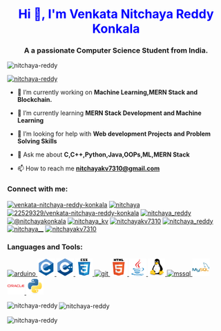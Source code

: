 <h1 align="center"style="color:blue" >Hi 👋, I'm Venkata Nitchaya Reddy Konkala</h1>
<h3 align="center">A a passionate Computer Science Student from India.</h3>

<p align="left"> <img src="https://komarev.com/ghpvc/?username=nitchaya-reddy&label=Profile%20views&color=0e75b6&style=flat" alt="nitchaya-reddy" /> </p>

<p align="left"> <a href="https://github.com/ryo-ma/github-profile-trophy"><img src="https://github-profile-trophy.vercel.app/?username=nitchaya-reddy" alt="nitchaya-reddy" /></a> </p>

- 🔭 I’m currently working on **Machine Learning,MERN Stack and Blockchain.**

- 🌱 I’m currently learning **MERN Stack Development and Machine Learning**

- 🤝 I’m looking for help with **Web development Projects and Problem Solving Skills**

- 💬 Ask me about **C,C++,Python,Java,OOPs,ML,MERN Stack**

- 📫 How to reach me **nitchayakv7310@gmail.com**

<h3 align="left">Connect with me:</h3>
<p align="left">
<a href="https://codepen.io/venkata-nitchaya-reddy-konkala" target="blank"><img align="center" src="https://raw.githubusercontent.com/rahuldkjain/github-profile-readme-generator/master/src/images/icons/Social/codepen.svg" alt="venkata-nitchaya-reddy-konkala" height="30" width="40" /></a>
<a href="https://linkedin.com/in/nitchaya" target="blank"><img align="center" src="https://raw.githubusercontent.com/rahuldkjain/github-profile-readme-generator/master/src/images/icons/Social/linked-in-alt.svg" alt="nitchaya" height="30" width="40" /></a>
<a href="https://stackoverflow.com/users/22529329/venkata-nitchaya-reddy-konkala" target="blank"><img align="center" src="https://raw.githubusercontent.com/rahuldkjain/github-profile-readme-generator/master/src/images/icons/Social/stack-overflow.svg" alt="22529329/venkata-nitchaya-reddy-konkala" height="30" width="40" /></a>
<a href="https://instagram.com/nitchaya_reddy" target="blank"><img align="center" src="https://raw.githubusercontent.com/rahuldkjain/github-profile-readme-generator/master/src/images/icons/Social/instagram.svg" alt="nitchaya_reddy" height="30" width="40" /></a>
<a href="https://medium.com/@nitchayakonkala" target="blank"><img align="center" src="https://raw.githubusercontent.com/rahuldkjain/github-profile-readme-generator/master/src/images/icons/Social/medium.svg" alt="@nitchayakonkala" height="30" width="40" /></a>
<a href="https://www.codechef.com/users/nitchaya_kv" target="blank"><img align="center" src="https://cdn.jsdelivr.net/npm/simple-icons@3.1.0/icons/codechef.svg" alt="nitchaya_kv" height="30" width="40" /></a>
<a href="https://www.hackerrank.com/nitchayakv7310" target="blank"><img align="center" src="https://raw.githubusercontent.com/rahuldkjain/github-profile-readme-generator/master/src/images/icons/Social/hackerrank.svg" alt="nitchayakv7310" height="30" width="40" /></a>
<a href="https://codeforces.com/profile/nitchaya_reddy" target="blank"><img align="center" src="https://raw.githubusercontent.com/rahuldkjain/github-profile-readme-generator/master/src/images/icons/Social/codeforces.svg" alt="nitchaya_reddy" height="30" width="40" /></a>
<a href="https://www.leetcode.com/Nitchaya_Reddy" target="blank"><img align="center" src="https://raw.githubusercontent.com/rahuldkjain/github-profile-readme-generator/master/src/images/icons/Social/leet-code.svg" alt="nitchaya__" height="30" width="40" /></a>
<a href="https://auth.geeksforgeeks.org/user/nitchayakv7310" target="blank"><img align="center" src="https://raw.githubusercontent.com/rahuldkjain/github-profile-readme-generator/master/src/images/icons/Social/geeks-for-geeks.svg" alt="nitchayakv7310" height="30" width="40" /></a>
</p>

<h3 align="left">Languages and Tools:</h3>
<p align="left"> <a href="https://www.arduino.cc/" target="_blank" rel="noreferrer"> <img src="https://cdn.worldvectorlogo.com/logos/arduino-1.svg" alt="arduino" width="40" height="40"/> </a> <a href="https://www.cprogramming.com/" target="_blank" rel="noreferrer"> <img src="https://raw.githubusercontent.com/devicons/devicon/master/icons/c/c-original.svg" alt="c" width="40" height="40"/> </a> <a href="https://www.w3schools.com/cpp/" target="_blank" rel="noreferrer"> <img src="https://raw.githubusercontent.com/devicons/devicon/master/icons/cplusplus/cplusplus-original.svg" alt="cplusplus" width="40" height="40"/> </a> <a href="https://www.w3schools.com/css/" target="_blank" rel="noreferrer"> <img src="https://raw.githubusercontent.com/devicons/devicon/master/icons/css3/css3-original-wordmark.svg" alt="css3" width="40" height="40"/> </a> <a href="https://git-scm.com/" target="_blank" rel="noreferrer"> <img src="https://www.vectorlogo.zone/logos/git-scm/git-scm-icon.svg" alt="git" width="40" height="40"/> </a> <a href="https://www.w3.org/html/" target="_blank" rel="noreferrer"> <img src="https://raw.githubusercontent.com/devicons/devicon/master/icons/html5/html5-original-wordmark.svg" alt="html5" width="40" height="40"/> </a> <a href="https://www.java.com" target="_blank" rel="noreferrer"> <img src="https://raw.githubusercontent.com/devicons/devicon/master/icons/java/java-original.svg" alt="java" width="40" height="40"/> </a> <a href="https://www.linux.org/" target="_blank" rel="noreferrer"> <img src="https://raw.githubusercontent.com/devicons/devicon/master/icons/linux/linux-original.svg" alt="linux" width="40" height="40"/> </a> <a href="https://www.microsoft.com/en-us/sql-server" target="_blank" rel="noreferrer"> <img src="https://www.svgrepo.com/show/303229/microsoft-sql-server-logo.svg" alt="mssql" width="40" height="40"/> </a> <a href="https://www.mysql.com/" target="_blank" rel="noreferrer"> <img src="https://raw.githubusercontent.com/devicons/devicon/master/icons/mysql/mysql-original-wordmark.svg" alt="mysql" width="40" height="40"/> </a> <a href="https://www.oracle.com/" target="_blank" rel="noreferrer"> <img src="https://raw.githubusercontent.com/devicons/devicon/master/icons/oracle/oracle-original.svg" alt="oracle" width="40" height="40"/> </a> <a href="https://www.python.org" target="_blank" rel="noreferrer"> <img src="https://raw.githubusercontent.com/devicons/devicon/master/icons/python/python-original.svg" alt="python" width="40" height="40"/> </a> </p>

<p><img align="left" src="https://github-readme-stats.vercel.app/api/top-langs?username=nitchaya-reddy&show_icons=true&locale=en&layout=compact" alt="nitchaya-reddy" /></p>

<p>&nbsp;<img align="center" src="https://github-readme-stats.vercel.app/api?username=nitchaya-reddy&show_icons=true&locale=en" alt="nitchaya-reddy" /></p>

<p><img align="center" src="https://github-readme-streak-stats.herokuapp.com/?user=nitchaya-reddy&" alt="nitchaya-reddy" /></p>
